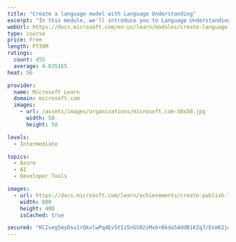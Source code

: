 ```yaml
---
title: "Create a language model with Language Understanding"
excerpt: "In this module, we'll introduce you to Language Understanding Intelligent Service (LUIS) and show how to build and publish a LUIS model."
webUrl: https://docs.microsoft.com/en-us/learn/modules/create-language-model-with-language-understanding/
type: course
price: Free
length: PT39M
ratings:
  count: 455
  average: 4.835165
heat: 56

provider:
  name: Microsoft Learn
  domain: microsoft.com
  images:
    - url: /assets/images/organizations/microsoft.com-50x50.jpg
      width: 50
      height: 50

levels:
  - Intermediate

topics:
  - Azure
  - AI
  - Developer Tools

images:
  - url: https://docs.microsoft.com/learn/achievements/create-publish-luis-model-social.png
    width: 800
    height: 400
    isCached: true

secured: "KCIveg5myDsu1rQkxlwPq4EvStIz5nGS02xMxb+Bkda54ddB1KZq7/EsmK2jdbmV/D9VY7diZmKPoh1qKXRl+Ens1O2hPefKIXQum02gCkhm9V/IHQjKruRekh1trM6Tdt3jRWAyfh0K+zkFIeIl17Wdt0vvwwDMbFQWLWA2vdKCU6CDx3Dauq9zYq89+tnDxh3n22LsdYUrWzgMyls7VGd4yuH+xI0TfpA6WRBW3PLFmjlV2vw2Ev66EPEtZjcjch4sPjnlKHHmv8e8zch4s0lpyHmn4FYtjPXNZaRr2ca1isj/3A9P2YcFm08SJIji+3yEhOkBDwDSZaoS0foak2DZFD8RAV6i2AaNb1HHjdbPPCZ1PXA63soBefhDaTonnRSJ29bsBz+WXLFhNWiLSnw04EzehBy4TFTcxl9U3+8=;Y6YMZbiUAlpkJYNaJdWZKw=="
---
```


